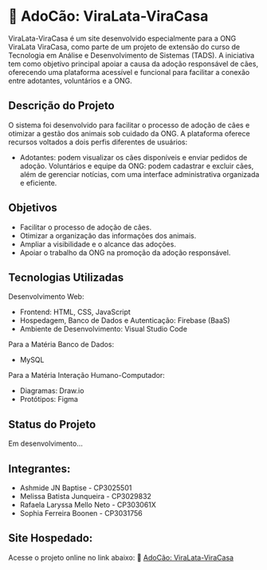 # 🐶 AdoCão: ViraLata-ViraCasa 

ViraLata-ViraCasa é um site desenvolvido especialmente para a ONG ViraLata ViraCasa, como parte de um projeto de extensão do curso de Tecnologia em Análise e Desenvolvimento de Sistemas (TADS). A iniciativa tem como objetivo principal apoiar a causa da adoção responsável de cães, oferecendo uma plataforma acessível e funcional para facilitar a conexão entre adotantes, voluntários e a ONG.

## Descrição do Projeto
O sistema foi desenvolvido para facilitar o processo de adoção de cães e otimizar a gestão dos animais sob cuidado da ONG. A plataforma oferece recursos voltados a dois perfis diferentes de usuários:
- Adotantes: podem visualizar os cães disponíveis e enviar pedidos de adoção.
Voluntários e equipe da ONG: podem cadastrar e excluir cães, além de gerenciar notícias, com uma interface administrativa organizada e eficiente.

## Objetivos
- Facilitar o processo de adoção de cães.
- Otimizar a organização das informações dos animais.
- Ampliar a visibilidade e o alcance das adoções.
- Apoiar o trabalho da ONG na promoção da adoção responsável.

## Tecnologias Utilizadas

Desenvolvimento Web:
- Frontend: HTML, CSS, JavaScript
- Hospedagem, Banco de Dados e Autenticação: Firebase (BaaS)
- Ambiente de Desenvolvimento: Visual Studio Code

Para a Matéria Banco de Dados:
- MySQL

Para a Matéria Interação Humano-Computador:
- Diagramas: Draw.io
- Protótipos: Figma

## Status do Projeto
Em desenvolvimento...

## Integrantes:
- Ashmide JN Baptise - CP3025501
- Melissa Batista Junqueira - CP3029832
- Rafaela Laryssa Mello Neto - CP303061X
- Sophia Ferreira Boonen - CP3031756

## Site Hospedado:

Acesse o projeto online no link abaixo:
🔗 [AdoCão: ViraLata-ViraCasa](https://viralata-viracasa-11b4d.web.app/)
